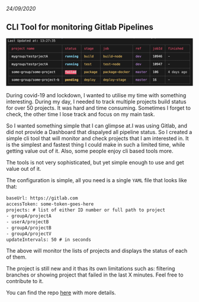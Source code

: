 _24/09/2020_

## CLI Tool for monitoring Gitlab Pipelines


![Image](https://github.com/Binsabbar/gitlab-cli-build-monitor/blob/master/screenshot.png)

During covid-19 and lockdown, I wanted to utilise my time with something interesting. During my day, I needed to track multiple projects build status for over 50 projects. It was hard and time consuming. Sometimes I forget to check, the other time I lose track and focus on my main task. 

So I wanted something simple that I can glimpse at.I was using Gitlab, and did not provide a Dashboard that dispalyed all pipeline status. So I created a simple cli tool that will monitor and check projects that I am interested in. It is the simplest and fastest thing I could make in such a limited time, while getting value out of it. Also, some people enjoy cli based tools more.

The tools is not very sophisticated, but yet simple enough to use and get value out of it.

The configuration is simple, all you need is a single `YAML` file that looks like that:
```
baseUrl: https://gitlab.com
accessToken: some-token-goes-here
projects: # list of either ID number or full path to project
- groupA/projectA
- userA/projectB
- groupA/projectB
- groupA/projectV
updateIntervals: 50 # in seconds
```

The above will monitor the lists of projects and displays the status of each of them.

The project is still new and it thas its own limitations such as: filtering branches or showing project that failed in the last X minutes. Feel free to contribute to it.

You can find the repo [here](https://github.com/Binsabbar/gitlab-cli-build-monitor) with more details.
